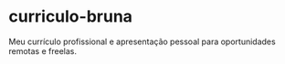 # curriculo-bruna
Meu currículo profissional e apresentação pessoal para oportunidades remotas e freelas.
